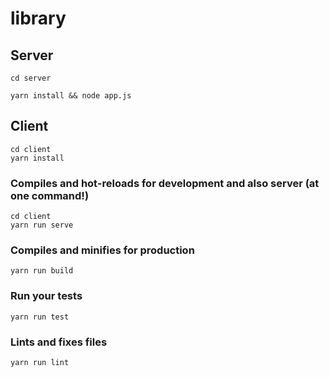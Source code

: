 # library

## Server 
```
cd server
```
```
yarn install && node app.js
```
## Client 

```
cd client 
yarn install
```

### Compiles and hot-reloads for development and also server (at one command!)
```
cd client
yarn run serve
```

### Compiles and minifies for production
```
yarn run build
```

### Run your tests
```
yarn run test
```

### Lints and fixes files
```
yarn run lint
```
